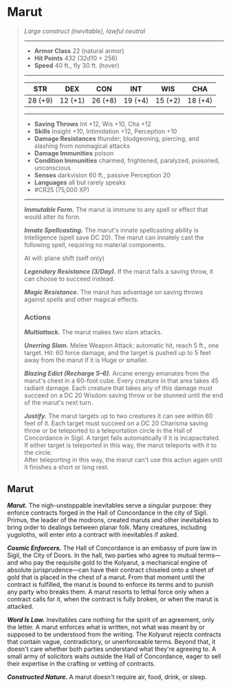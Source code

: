 # Marut
>*Large construct (inevitable), lawful neutral*
>___
>- **Armor Class** 22 (natural armor)
>- **Hit Points** 432 (32d10 + 256)
>- **Speed** 40 ft., fly 30 ft. (hover)
>___
>|STR|DEX|CON|INT|WIS|CHA|
>|:---:|:---:|:---:|:---:|:---:|:---:|
>|28 (+9)|12 (+1)|26 (+8)|19 (+4)|15 (+2)|18 (+4)|
>___
>- **Saving Throws** Int +12, Wis +10, Cha +12
>- **Skills** Insight +10, Intimidation +12, Perception +10
>- **Damage Resistances** thunder; bludgeoning, piercing, and slashing from nonmagical attacks
>- **Damage Immunities** poison
>- **Condition Immunities** charmed, frightened, paralyzed, poisoned, unconscious
>- **Senses** darkvision 60 ft., passive Perception 20
>- **Languages** all but rarely speaks
>- #CR25 (75,000 XP)
>___
>***Immutable Form.*** The marut is immune to any spell or effect that would alter its form.  
>
>***Innate Spellcasting.*** The marut's innate spellcasting ability is Intelligence (spell save DC 20). The marut can innately cast the following spell, requiring no material components.  
>
>At will: plane shift (self only)  
>
>
>***Legendary Resistance (3/Day).*** If the marut fails a saving throw, it can choose to succeed instead.  
>
>***Magic Resistance.*** The marut has advantage on saving throws against spells and other magical effects.  
>
>### Actions
>***Multiattack.*** The marut makes two slam attacks.  
>
>***Unerring Slam.*** Melee Weapon Attack: automatic hit, reach 5 ft., one target. Hit: 60 force damage, and the target is pushed up to 5 feet away from the marut if it is Huge or smaller.  
>
>***Blazing Edict (Recharge 5–6).*** Arcane energy emanates from the marut's chest in a 60-foot cube. Every creature in that area takes 45 radiant damage. Each creature that takes any of this damage must succeed on a DC 20 Wisdom saving throw or be stunned until the end of the marut's next turn.  
>
>***Justify.*** The marut targets up to two creatures it can see within 60 feet of it. Each target must succeed on a DC 20 Charisma saving throw or be teleported to a teleportation circle in the Hall of Concordance in Sigil. A target fails automatically if it is incapacitated. If either target is teleported in this way, the marut teleports with it to the circle.  
>After teleporting in this way, the marut can't use this action again until it finishes a short or long rest.

## Marut

***Marut.*** The nigh-unstoppable inevitables serve a singular purpose: they enforce contracts forged in the Hall of Concordance in the city of Sigil. Primus, the leader of the modrons, created maruts and other inevitables to bring order to dealings between planar folk. Many creatures, including yugoloths, will enter into a contract with inevitables if asked.

***Cosmic Enforcers.*** The Hall of Concordance is an embassy of pure law in Sigil, the City of Doors. In the hall, two parties who agree to mutual terms—and who pay the requisite gold to the Kolyarut, a mechanical engine of absolute jurisprudence—can have their contract chiseled onto a sheet of gold that is placed in the chest of a marut. From that moment until the contract is fulfilled, the marut is bound to enforce its terms and to punish any party who breaks them. A marut resorts to lethal force only when a contract calls for it, when the contract is fully broken, or when the marut is attacked.

***Word Is Law.*** Inevitables care nothing for the spirit of an agreement, only the letter. A marut enforces what is written, not what was meant by or supposed to be understood from the writing. The Kolyarut rejects contracts that contain vague, contradictory, or unenforceable terms. Beyond that, it doesn't care whether both parties understand what they're agreeing to. A small army of solicitors waits outside the Hall of Concordance, eager to sell their expertise in the crafting or vetting of contracts.

***Constructed Nature.*** A marut doesn't require air, food, drink, or sleep.